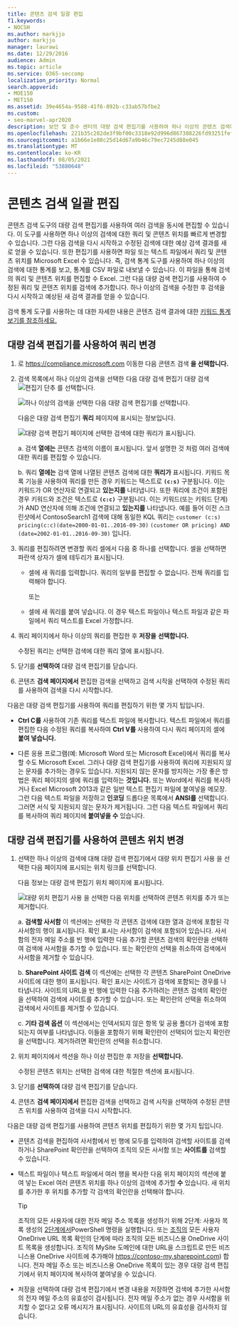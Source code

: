 ```yaml
---
title: 콘텐츠 검색 일괄 편집
f1.keywords:
- NOCSH
ms.author: markjjo
author: markjjo
manager: laurawi
ms.date: 12/29/2016
audience: Admin
ms.topic: article
ms.service: O365-seccomp
localization_priority: Normal
search.appverid:
- MOE150
- MET150
ms.assetid: 39e4654a-9588-41f6-892b-c33ab57bfbe2
ms.custom:
- seo-marvel-apr2020
description: 보안 및 준수 센터의 대량 검색 편집기를 사용하여 하나 이상의 콘텐츠 검색에 대한 쿼리 및 콘텐츠 위치를 빠르게 변경합니다.
ms.openlocfilehash: 221b35c282de3f9bf00c3318e92d996d867388226fd93251fef3f66881c7be21
ms.sourcegitcommit: a1b66e1e80c25d14d67a9b46c79ec7245d88e045
ms.translationtype: MT
ms.contentlocale: ko-KR
ms.lasthandoff: 08/05/2021
ms.locfileid: "53880648"
---
```

# <a name="bulk-edit-content-searches"></a>콘텐츠 검색 일괄 편집

콘텐츠 검색 도구의 대량 검색 편집기를 사용하여 여러 검색을 동시에 편집할 수 있습니다. 이 도구를 사용하면 하나 이상의 검색에 대한 쿼리 및 콘텐츠 위치를 빠르게 변경할 수 있습니다. 그런 다음 검색을 다시 시작하고 수정된 검색에 대한 예상 검색 결과를 새로 얻을 수 있습니다. 또한 편집기를 사용하면 파일 또는 텍스트 파일에서 쿼리 및 콘텐츠 위치를 Microsoft Excel 수 있습니다. 즉, 검색 통계 도구를 사용하여 하나 이상의 검색에 대한 통계를 보고, 통계를 CSV 파일로 내보낼 수 있습니다. 이 파일을 통해 검색의 쿼리 및 콘텐츠 위치를 편집할 수 Excel. 그런 다음 대량 검색 편집기를 사용하여 수정된 쿼리 및 콘텐츠 위치를 검색에 추가합니다. 하나 이상의 검색을 수정한 후 검색을 다시 시작하고 예상된 새 검색 결과를 얻을 수 있습니다.

검색 통계 도구를 사용하는 데 대한 자세한 내용은 콘텐츠 검색 결과에 대한 [키워드 통계 보기를 참조하세요.](view-keyword-statistics-for-content-search.md)

## <a name="use-the-bulk-search-editor-to-change-queries"></a>대량 검색 편집기를 사용하여 쿼리 변경

1. 로 <https://compliance.microsoft.com> 이동한 다음 콘텐츠 검색 **을 선택합니다.**

2. 검색 목록에서 하나 이상의 검색을 선택한 다음 대량  검색 편집기 대량 검색 ![ 편집기 단추 를 ](../media/1ddb3d18-2f00-4a7b-98a6-817ca5ec7014.png) 선택합니다.

    ![하나 이상의 검색을 선택한 다음 대량 검색 편집기를 선택합니다.](../media/600c9716-89a2-4451-b111-fa7cfaad2006.png)

    다음은 대량 검색 편집기 **쿼리** 페이지에 표시되는 정보입니다.

    ![대량 검색 편집기 페이지에 선택한 검색에 대한 쿼리가 표시됩니다.](../media/189659af-cc78-4479-b0bc-a93decad2f6c.png)

    a. 검색 **열에는** 콘텐츠 검색의 이름이 표시됩니다. 앞서 설명한 것 처럼 여러 검색에 대한 쿼리를 편집할 수 있습니다.

    b. 쿼리 **열에는** 검색 열에 나열된 콘텐츠 검색에 대한 **쿼리가** 표시됩니다. 키워드 목록 기능을 사용하여 쿼리를 만든 경우 키워드는 텍스트로 **`(c:s)`** 구분됩니다. 이는 키워드가 OR 연산자로 연결되고 **있는지를** 나타냅니다. 또한 쿼리에 조건이 포함된 경우 키워드와 조건은 텍스트로 **`(c:c)`** 구분됩니다. 이는 키워드(또는 키워드 단계)가 AND 연산자에 의해 조건에 연결되고 **있는지를** 나타냅니다. 예를 들어 이전 스크린샷에서 ContosoSearch1 검색에 대해 동일한 KQL 쿼리는 `customer (c:s) pricing(c:c)(date=2000-01-01..2016-09-30)`  `(customer OR pricing) AND (date=2002-01-01..2016-09-30)` 입니다.

3. 쿼리를 편집하려면 변경할 쿼리 셀에서 다음 중 하나를 선택합니다. 셀을 선택하면 파란색 상자가 셀에 테두리가 표시됩니다.

   - 셀에 새 쿼리를 입력합니다. 쿼리의 일부를 편집할 수 없습니다. 전체 쿼리를 입력해야 합니다.

      또는

   - 셀에 새 쿼리를 붙여 넣습니다. 이 경우 텍스트 파일이나 텍스트 파일과 같은 파일에서 쿼리 텍스트를 Excel 가정합니다.

4. 쿼리 페이지에서 하나 이상의 쿼리를 편집한 후 **저장을** **선택합니다.**

    수정된 쿼리는 선택한 검색에 대한 쿼리 열에 표시됩니다. 

5. 닫기를 **선택하여** 대량 검색 편집기를 닫습니다.

6. 콘텐츠 **검색 페이지에서** 편집한 검색을 선택하고 검색  시작을 선택하여 수정된 쿼리를 사용하여 검색을 다시 시작합니다.

다음은 대량 검색 편집기를 사용하여 쿼리를 편집하기 위한 몇 가지 팁입니다.

- **Ctrl C를** 사용하여 기존 쿼리를 텍스트 파일에 복사합니다. 텍스트 파일에서 쿼리를 편집한 다음 수정된 쿼리를 복사하여 **Ctrl V를** 사용하여 다시 쿼리 페이지의 셀에 **붙여 넣습니다.**

- 다른 응용 프로그램(예: Microsoft Word 또는 Microsoft Excel)에서 쿼리를 복사할 수도 Microsoft Excel. 그러나 대량 검색 편집기를 사용하여 쿼리에 지원되지 않는 문자를 추가하는 경우도 있습니다. 지원되지 않는 문자를 방지하는 가장 좋은 방법은 쿼리 페이지의 셀에 쿼리를 입력하는 **것입니다.** 또는 Word에서 쿼리를 복사하거나 Excel Microsoft 2013과 같은 일반 텍스트 편집기 파일에 붙여넣을 메모장. 그런 다음 텍스트 파일을 저장하고 **인코딩** 드롭다운 목록에서 **ANSI를** 선택합니다. 그러면 서식 및 지원되지 않는 문자가 제거됩니다. 그런 다음 텍스트 파일에서 쿼리를 복사하여 쿼리 페이지에 **붙여넣을 수** 있습니다.

## <a name="use-the-bulk-search-editor-to-change-content-locations"></a>대량 검색 편집기를 사용하여 콘텐츠 위치 변경

1. 선택한 하나 이상의 검색에 대해 대량 검색 편집기에서 대량 위치  편집기 사용 을 선택한 다음 페이지에 표시되는 위치 링크를 선택합니다.

    다음 정보는 대량 검색  편집기 위치 페이지에 표시됩니다.

    ![대량 위치 편집기 사용 을 선택한 다음 위치를 선택하여 콘텐츠 위치를 추가 또는 제거합니다.](../media/a5a468ce-bd63-4c53-bc37-ff64cf769e59.png)

    a. **검색할 사서함** 이 섹션에는 선택한 각 콘텐츠 검색에 대한 열과 검색에 포함된 각 사서함의 행이 표시됩니다. 확인 표시는 사서함이 검색에 포함되어 있습니다. 사서함의 전자 메일 주소를 빈 행에 입력한 다음 추가할 콘텐츠 검색의 확인란을 선택하여 검색에 사서함을 추가할 수 있습니다. 또는 확인란의 선택을 취소하여 검색에서 사서함을 제거할 수 있습니다.

    b. **SharePoint 사이트 검색** 이 섹션에는 선택한 각 콘텐츠 SharePoint OneDrive 사이트에 대한 행이 표시됩니다. 확인 표시는 사이트가 검색에 포함되는 경우를 나타냅니다. 사이트의 URL을 빈 행에 입력한 다음 추가하려는 콘텐츠 검색의 확인란을 선택하여 검색에 사이트를 추가할 수 있습니다. 또는 확인란의 선택을 취소하여 검색에서 사이트를 제거할 수 있습니다.

    c. **기타 검색 옵션** 이 섹션에서는 인덱서되지 않은 항목 및 공용 폴더가 검색에 포함되는지 여부를 나타냅니다. 이들을 포함하기 위해 확인란이 선택되어 있는지 확인란을 선택합니다. 제거하려면 확인란의 선택을 취소합니다.

2. 위치 페이지에서 섹션을 하나 이상 편집한 후  저장을 **선택합니다.**

    수정된 콘텐츠 위치는 선택한 검색에 대한 적절한 섹션에 표시됩니다.

3. 닫기를 **선택하여** 대량 검색 편집기를 닫습니다.

4. 콘텐츠 **검색 페이지에서** 편집한 검색을 선택하고 검색  시작을 선택하여 수정된 콘텐츠 위치를 사용하여 검색을 다시 시작합니다.

다음은 대량 검색 편집기를 사용하여 콘텐츠 위치를 편집하기 위한 몇 가지 팁입니다.

- 콘텐츠 검색을 편집하여 사서함에서 빈 행에 모두를  입력하여 검색할 사이트를  검색하거나 SharePoint 확인란을 선택하여 조직의 모든 사서함 또는 **사이트를** 검색할 수 있습니다.

- 텍스트 파일이나 텍스트 파일에서 여러 행을 복사한 다음 위치 페이지의 섹션에 붙여 넣는 Excel 여러 콘텐츠 위치를 하나 이상의 검색에 추가할 **수** 있습니다. 새 위치를 추가한 후 위치를 추가할 각 검색의 확인란을 선택해야 합니다.

    > [!TIP]
    > 조직의 모든 사용자에 대한 전자 메일 주소 목록을 생성하기 위해 2단계: 사용자 목록 생성의 [2단계에서](search-the-mailbox-and-onedrive-for-business-for-a-list-of-users.md#step-2-generate-a-list-of-users)PowerShell 명령을 실행합니다. 또는 [조직의](/onedrive/list-onedrive-urls) 모든 사용자 OneDrive URL 목록 확인의 단계에 따라 조직의 모든 비즈니스용 OneDrive 사이트 목록을 생성합니다. 조직의 MySite 도메인에 대한 URL을 스크립트로 만든 비즈니스용 OneDrive 사이트에 추가해야 https://contoso-my.sharepoint.com) 합니다. 전자 메일 주소 또는 비즈니스용 OneDrive 목록이 있는 경우 대량 검색 편집기에서 위치 페이지에 복사하여 붙여넣을 수 있습니다. 

- 저장을  선택하여 대량 검색 편집기에서 변경 내용을 저장하면 검색에 추가한 사서함의 전자 메일 주소의 유효성이 검사됩니다. 전자 메일 주소가 없는 경우 사서함을 위치할 수 없다고 오류 메시지가 표시됩니다. 사이트의 URL의 유효성을 검사하지 않습니다.
